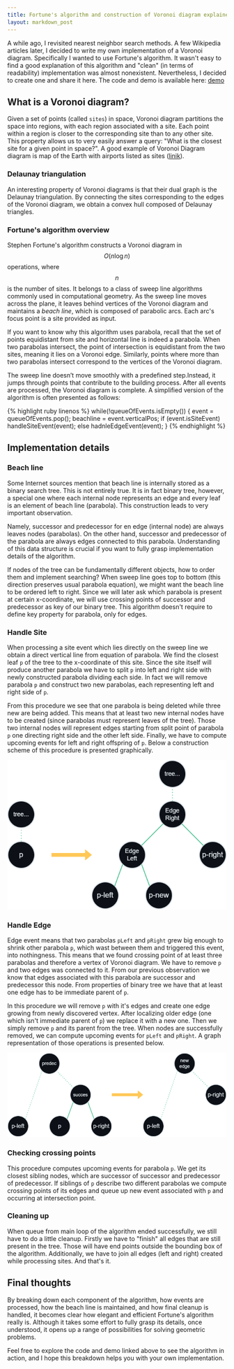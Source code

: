 ```yaml
---
title: Fortune's algorithm and construction of Voronoi diagram explained
layout: markdown_post
---
```

A while ago, I revisited nearest neighbor search methods. A few Wikipedia articles later, I decided to write my own implementation of a Voronoi diagram. Specifically I wanted to use Fortune's algorithm. It wasn't easy to find a good explanation of this algorithm and "clean" (in terms of readability) implementation was almost nonexistent. Nevertheless, I decided to create one and share it here. The code and demo is available here: [demo](/algorithms/fortune/)

## What is a Voronoi diagram?
Given a set of points (called `sites`) in space, Voronoi diagram partitions the space into regions, with each region associated with a site. Each point within a region is closer to the corresponding site than to any other site. This property allows us to very easily answer a query: "What is the closest site for a given point in space?". A good example of Voronoi Diagram diagram is map of the Earth with airports listed as sites ([linik](https://www.jasondavies.com/maps/voronoi/airports/)).

### Delaunay triangulation
An interesting property of Voronoi diagrams is that their dual graph is the Delaunay triangulation. By connecting the sites corresponding to the edges of the Voronoi diagram, we obtain a convex hull composed of Delaunay triangles.

### Fortune's algorithm overview
Stephen Fortune's algorithm constructs a Voronoi diagram in $$O(n \log n)$$ operations, where $$n$$ is the number of sites. It belongs to a class of sweep line algorithms commonly used in computational geometry. As the sweep line moves across the plane, it leaves behind vertices of the Voronoi diagram and maintains a _beach line_, which is composed of parabolic arcs. Each arc's focus point is a site provided as input.

 If you want to know why this algorithm uses parabola, recall that the set of points equidistant from site and horizontal line is indeed a parabola. When two parabolas intersect, the point of intersection is equidistant from the two sites, meaning it lies on a Voronoi edge. Similarly, points where more than two parabolas intersect correspond to the vertices of the Voronoi diagram.

The sweep line doesn’t move smoothly with a predefined step.Instead, it jumps through points that contribute to the building process. After all events are processed, the Voronoi diagram is complete. A simplified version of the algorithm is often presented as follows:

{% highlight ruby linenos %}
while(!queueOfEvents.isEmpty()) {
	event = queueOfEvents.pop();
	beachline = event.verticalPos;
	if (event.isSiteEvent) handleSiteEvent(event);
	else hadnleEdgeEvent(event);
}
{% endhighlight %}

## Implementation details

### Beach line
Some Internet sources mention that beach line is internally stored as a binary search tree. This is not entirely true. It is in fact binary tree, however, a special one where each internal node represents an edge and every leaf is an element of beach line (parabola). This construction leads to very important observation. 

Namely, successor and predecessor for en edge (internal node) are always leaves nodes (parabolas). On the other hand, successor and predecessor of the parabola are always edges connected to this parabola. Understanding of this data structure is crucial if you want to fully grasp implementation details of  the algorithm.

If nodes of the tree can be fundamentally different objects, how to order them and implement searching? When sweep line goes top to bottom (this direction preserves usual parabola equation), we might want the beach line to be ordered left to right. Since we will later ask which parabola is present at certain x-coordinate,  we will use crossing points of successor and predecessor as key of our binary tree. This algorithm doesn't require to define key property for parabola, only for edges.
### Handle Site
When processing a site event which lies directly on the sweep line we obtain a direct vertical line from equation of parabola. We find the closest leaf `p` of the tree to the x-coordinate of this site. Since the site itself will produce another parabola we have to split  `p` into left and right side with newly constructed parabola dividing each side. In fact we will remove parabola `p` and construct two new parabolas, each representing left and right side of `p`.

From this procedure we see that one parabola is being deleted while three new are being added. This means that at least two new internal nodes have to be created (since parabolas must represent leaves of the tree). Those two internal nodes will represent edges starting from split point of parabola `p` one directing right side and the other left side. Finally, we have to compute upcoming events for left and right offspring of `p`. Below a construction scheme of this procedure is presented graphically.

![](/assets/img/process_site.png)
### Handle Edge
Edge event means that two parabolas `pLeft` and `pRight` grew big enough to shrink other parabola `p`, which wast between them and triggered this event, into nothingness. This means that we found crossing point of at least three parabolas and therefore a vertex of Voronoi diagram. We have to remove `p` and two edges was connected to it. From our previous observation we know that edges associated with this parabola are successor and predecessor this node. From properties of binary tree we have that at least one edge has to be immediate parent of `p`.

In this procedure we will remove `p` with it's edges and create one edge growing from newly discovered vertex. After localizing older edge (one which isn't immediate parent of `p`) we replace it with a new one. Then we simply remove `p` and its parent from the tree. When nodes are successfully removed, we can compute upcoming events for `pLeft` and `pRight`. A graph representation of those operations is presented below.

![](/assets/img/process_edge.png)
### Checking crossing points
This procedure computes upcoming events for parabola `p`. We get its closest sibling nodes, which are successor of successor and predecessor of predecessor. If siblings of `p` describe two different parabolas we compute crossing points of its edges and queue up new event associated with `p` and occurring at intersection point.

### Cleaning up
When queue from main loop of the algorithm ended successfully, we still have to do a little cleanup. Firstly we have to "finish" all edges that are still present in the tree. Those will have end points outside the bounding box of the algorithm. Additionally, we have to join all edges (left and right) created while processing sites. And that's it.

## Final thoughts
By breaking down each component of the algorithm, how events are processed, how the beach line is maintained, and how final cleanup is handled, it becomes clear how elegant and efficient Fortune's algorithm really is. Although it takes some effort to fully grasp its details, once understood, it opens up a range of possibilities for solving geometric problems.

Feel free to explore the code and demo linked above to see the algorithm in action, and I hope this breakdown helps you with your own implementation.